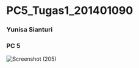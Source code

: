 # PC5_Tugas1_201401090
### Yunisa Sianturi
### PC 5


![Screenshot (205)](https://user-images.githubusercontent.com/77237645/194764958-ca56850f-8b42-45ae-9bb9-d79263bbc648.png)

